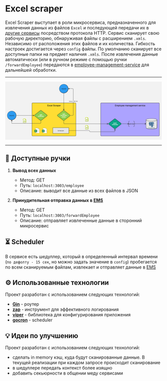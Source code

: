 # Excel scraper

Excel Scraper выступает в роли микросервиса, предназначенного для извлечения данных из файлов `Excel` и последующей передачи их в [другие сервисы](https://github.com/faringet/employee-management-service) посредством протокола HTTP. 
Сервис сканирует свою рабочую директорию, обнаруживая файлы с расширением `.xmls`. Независимо от расположения этих файлов и их количества. 
Гибкость настроек достигается через `config` файлы. По умолчанию сканирует все доступные папки на предмет наличия `.xmls`. 
После извлечения данные автоматически (или в ручном режиме с помощью ручки `/forwardEmployee`) передаются в [employee-management-service](https://github.com/faringet/employee-management-service) для дальнейшей обработки.

___
![](https://github.com/faringet/excel-scraper/blob/master/screenshots/scheme.jpg)

___


## 🚀 Доступные ручки

1. **Вывод всех данных**
    
    - Метод: GET
    - Путь: `localhost:3003/employee`
    - Описание: выводит все данные из всех файлов в JSON
      
2. **Принудительная отправка данных в [EMS](https://github.com/faringet/employee-management-service)**
    
    - Метод: GET
    - Путь: `localhost:3003/forwardEmployee`
    - Описание: отправляет извлеченные данные в сторонний микросервис

   
## ⏳ Scheduler
В сервисе есть шедуллер, который в определенный интервал времени (`по дефолту - 15 сек`, но можно задать значение в `config`) пробегается по всем сканируемым файлам, извлекает и отправляет данные в [EMS](https://github.com/faringet/employee-management-service)


## ⚙️ Использованные технологии
Проект разработан с использованием следующих технологий:

- [**Gin**](https://github.com/gin-gonic/gin) - роутер
- [**zap**](https://github.com/uber-go/zap) - инструмент для эффективного логирования
- [**viper**](https://github.com/spf13/viper) - библиотека для конфигурирования приложения
- [**gocron**](https://github.com/go-co-op/gocron) - scheduler


## 💡 Идеи по улучшению
Проект разработан с использованием следующих технологий:

- сделать in memory кэш, куда будут сканированные данные. В текущей реализации при каждом запросе происходит сканирование 
- в шедуллере передать контекст более изящно 
- добавить секьюрности в общении меду сервисами
